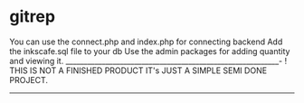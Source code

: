 # gitrep
You can use the connect.php and index.php for connecting backend
Add the inkscafe.sql file to your db 
Use the admin packages for adding quantity and viewing it.
___________________________________________________________-
! THIS IS NOT A FINISHED PRODUCT IT's JUST A SIMPLE SEMI DONE PROJECT.
___________________________________________________________

